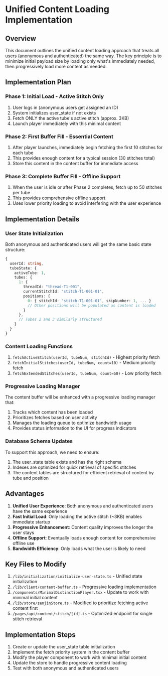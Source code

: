 # Unified Content Loading Implementation

## Overview

This document outlines the unified content loading approach that treats all users (anonymous and authenticated) the same way. The key principle is to minimize initial payload size by loading only what's immediately needed, then progressively load more content as needed.

## Implementation Plan

### Phase 1: Initial Load - Active Stitch Only

1. User logs in (anonymous users get assigned an ID)
2. System initializes user_state if not exists
3. Fetch ONLY the active tube's active stitch (approx. 3KB)
4. Launch player immediately with this minimal content

### Phase 2: First Buffer Fill - Essential Content

1. After player launches, immediately begin fetching the first 10 stitches for each tube
2. This provides enough content for a typical session (30 stitches total)
3. Store this content in the content buffer for immediate access

### Phase 3: Complete Buffer Fill - Offline Support

1. When the user is idle or after Phase 2 completes, fetch up to 50 stitches per tube
2. This provides comprehensive offline support
3. Uses lower priority loading to avoid interfering with the user experience

## Implementation Details

### User State Initialization

Both anonymous and authenticated users will get the same basic state structure:

```typescript
{
  userId: string,
  tubeState: {
    activeTube: 1,
    tubes: {
      1: {
        threadId: "thread-T1-001",
        currentStitchId: "stitch-T1-001-01",
        positions: {
          0: { stitchId: "stitch-T1-001-01", skipNumber: 1, ... }
          // Other positions will be populated as content is loaded
        }
      },
      // Tubes 2 and 3 similarly structured
    }
  }
}
```

### Content Loading Functions

1. `fetchActiveStitch(userId, tubeNum, stitchId)` - Highest priority fetch
2. `fetchInitialStitches(userId, tubeNum, count=10)` - Medium priority fetch
3. `fetchExtendedStitches(userId, tubeNum, count=50)` - Low priority fetch

### Progressive Loading Manager

The content buffer will be enhanced with a progressive loading manager that:

1. Tracks which content has been loaded
2. Prioritizes fetches based on user activity
3. Manages the loading queue to optimize bandwidth usage
4. Provides status information to the UI for progress indicators

### Database Schema Updates

To support this approach, we need to ensure:

1. The user_state table exists and has the right schema
2. Indexes are optimized for quick retrieval of specific stitches
3. The content tables are structured for efficient retrieval of content by tube and position

## Advantages

1. **Unified User Experience**: Both anonymous and authenticated users have the same experience
2. **Fast Initial Load**: Only loading the active stitch (~3KB) enables immediate startup
3. **Progressive Enhancement**: Content quality improves the longer the user stays
4. **Offline Support**: Eventually loads enough content for comprehensive offline use
5. **Bandwidth Efficiency**: Only loads what the user is likely to need

## Key Files to Modify

1. `/lib/initialization/initialize-user-state.ts` - Unified state initialization
2. `/lib/client/content-buffer.ts` - Progressive loading implementation
3. `/components/MinimalDistinctionPlayer.tsx` - Update to work with minimal initial content
4. `/lib/store/zenjinStore.ts` - Modified to prioritize fetching active content first
5. `/pages/api/content/stitch/[id].ts` - Optimized endpoint for single stitch retrieval

## Implementation Steps

1. Create or update the user_state table initialization
2. Implement the fetch priority system in the content buffer
3. Modify the player component to work with minimal initial content
4. Update the store to handle progressive content loading
5. Test with both anonymous and authenticated users